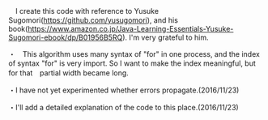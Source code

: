　I create this code with reference to Yusuke Sugomori(https://github.com/yusugomori), and 
his book(https://www.amazon.co.jp/Java-Learning-Essentials-Yusuke-Sugomori-ebook/dp/B01956B5RQ).
I'm very grateful to him.

・　This algorithm uses many syntax of "for" in one process, and the index of syntax "for" is very import.
	So I want to make the index meaningful, but for that　partial width became long.

・I have not yet experimented whether errors propagate.(2016/11/23)
 
・I'll add a detailed explanation of the code to this place.(2016/11/23)
